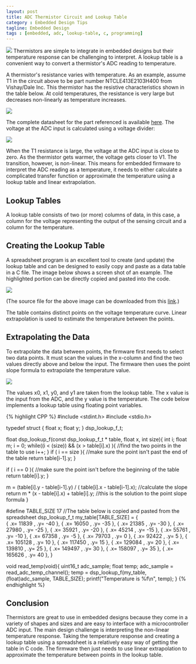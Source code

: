```yaml
---
layout: post
title: ADC Thermistor Circuit and Lookup Table
category : Embedded Design Tips
tagline: Embedded Design
tags : [embedded, adc, lookup-table, c, programming]
---
```


<img class="post_image" src="{{ BASE_PATH }}/images/thermistor-circuit.svg" />
Thermistors are simple to integrate in embedded designs but their temperature 
response can be challenging to interpret.  A lookup table is a convenient way 
to convert a thermistor's ADC reading to temperature.

A thermistor's resistance varies with temperature.  As an example, assume T1 
in the circuit above to be part number NTCLE413E2103H400 from 
Vishay/Dale Inc. This thermistor has the resistive characteristics shown 
in the table below.  At cold temperatures, the resistance is very large 
but decreases non-linearly as temperature increases.

<img class="post_image_tall" src="{{ BASE_PATH }}/images/resistance-temperature.svg" />

The complete datasheet for the part referenced is available [here](http://www.vishay.com/docs/29078/ntcle413.pdf).  The 
voltage at the ADC input is calculated using a voltage divider:

<img class="post_equation" src="{{ BASE_PATH }}/images/adc-thermistor-formula1.svg" />

When the T1 resistance is large, the voltage at the ADC input is close to 
zero.  As the thermistor gets warmer, the voltage gets closer to V1.  The 
transition, however, is non-linear.  This means for embedded firmware to 
interpret the ADC reading as a temperature, it needs to either calculate 
a complicated transfer function or approximate the temperature using a lookup 
table and linear extrapolation.

## Lookup Tables

A lookup table consists of two (or more) columns of data, in this case, a column 
for the voltage representing the output of the sensing circuit and a column for 
the temperature.

## Creating the Lookup Table

A spreadsheet program is an excellent tool to create (and update) the lookup 
table and can be designed to easily copy and paste as a data table in a C 
file.  The image below shows a screen shot of an example.  The highlighted 
portion can be directly copied and pasted into the code.

<img class="post_image" src="{{ BASE_PATH }}/images/lookup-table-shot.svg" />

(The source file for the above image can be downloaded from 
this [link](https://dl.dropbox.com/u/33863234/CoActionOS/lookup-table-sheet.xlsx).)

The table contains distinct points on the voltage temperature curve.  Linear 
extrapolation is used to estimate the temperature between the points.

## Extrapolating the Data

To extrapolate the data between points, the firmware first needs to select two 
data points.  It must scan the values in the x-column and find the two values 
directly above and below the input.  The firmware then uses the point slope 
formula to extrapolate the temperature value.

<img class="post_equation" src="{{ BASE_PATH }}/images/adc-thermistor-formula2.svg" />

The values x0, x1, y0, and y1 are taken from the lookup table.  The x value is 
the input from the ADC, and the y value is the temperature.  The code below 
implements a lookup table using floating point variables.

{% highlight CPP %}
#include <stdint.h>
#include <stdio.h>
 
typedef struct {
  float x;
  float y;
} dsp_lookup_f_t;
 
 
float dsp_lookup_f(const dsp_lookup_f_t * table, float x, int size){
  int i;
  float m;
  i = 0;
  while((i < (size)) &amp;&amp; (x > table[i].x) ){  //find the two points in the table to use
    i++;
  }
  if ( i == size ){   //make sure the point isn't past the end of the table
    return table[i-1].y;
  }
 
  if ( i == 0 ){  //make sure the point isn't before the beginning of the table
    return table[i].y;
  }
 
  m = (table[i].y - table[i-1].y) / ( table[i].x - table[i-1].x); //calculate the slope
  return m * (x - table[i].x) + table[i].y; //this is the solution to the point slope formula
}
 
#define TABLE_SIZE 17
//The table below is copied and pasted from the spreadsheet
dsp_lookup_f_t my_table[TABLE_SIZE] = {          
{ .x=  11839  ,  .y=  -40  },
{ .x=  16050  ,  .y=  -35  },
{ .x=  21385  ,  .y=  -30  },
{ .x=  27980  ,  .y=  -25  },
{ .x=  35921  ,  .y=  -20  },
{ .x=  45214  ,  .y=  -15  },
{ .x=  55761  ,  .y=  -10  },
{ .x=  67358  ,  .y=  -5  },
{ .x=  79703  ,  .y=  0  },
{ .x=  92422  ,  .y=  5  },
{ .x=  105128  ,  .y=  10  },
{ .x=  117450  ,  .y=  15  },
{ .x=  129084  ,  .y=  20  },
{ .x=  139810  ,  .y=  25  },
{ .x=  149497  ,  .y=  30  },
{ .x=  158097  ,  .y=  35  },
{ .x=  165626  ,  .y=  40  },
}  
 
void read_temp(void){
     uint16_t adc_sample;
     float temp;
     adc_sample = read_adc_temp_channel();
     temp = dsp_lookup_f(my_table, (float)adc_sample, TABLE_SIZE);
     printf("Temperature is %f\n", temp);
}
{% endhighlight %}  

## Conclusion

Thermistors are great to use in embedded designs because they come in a variety 
of shapes and sizes and are easy to interface with a microcontroller ADC input.  The 
main design challenge is interpreting the non-linear temperature response.  Taking 
the temperature response and creating a lookup table using a spreadsheet is a 
relatively easy way of getting the table in C code.  The firmware then just 
needs to use linear extrapolation to approximate the temperature between 
points in the lookup table.





